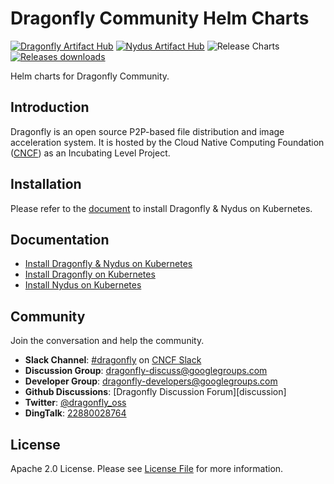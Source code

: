 # Dragonfly Community Helm Charts

[![Dragonfly Artifact Hub](https://img.shields.io/endpoint?url=https://artifacthub.io/badge/repository/dragonfly)](https://artifacthub.io/packages/helm/dragonfly/dragonfly)
[![Nydus Artifact Hub](https://img.shields.io/endpoint?url=https://artifacthub.io/badge/repository/nydus-snapshotter)](https://artifacthub.io/packages/helm/dragonfly/nydus-snapshotter)
![Release Charts](https://github.com/dragonflyoss/helm-charts/workflows/Release%20Charts/badge.svg?branch=main)
[![Releases downloads](https://img.shields.io/github/downloads/dragonflyoss/helm-charts/total.svg)](https://github.com/dragonflyoss/helm-charts/releases)

Helm charts for Dragonfly Community.

## Introduction

Dragonfly is an open source P2P-based file distribution and
image acceleration system. It is hosted by the
Cloud Native Computing Foundation ([CNCF](https://cncf.io/)) as
an Incubating Level Project.

## Installation

Please refer to the [document][install] to install Dragonfly & Nydus on Kubernetes.

## Documentation

- [Install Dragonfly & Nydus on Kubernetes][install]
- [Install Dragonfly on Kubernetes](./charts/dragonfly/README.md)
- [Install Nydus on Kubernetes](./charts/nydus-snapshotter/README.md)

## Community

Join the conversation and help the community.

- **Slack Channel**: [#dragonfly](https://cloud-native.slack.com/messages/dragonfly/) on [CNCF Slack](https://slack.cncf.io/)
- **Discussion Group**: <dragonfly-discuss@googlegroups.com>
- **Developer Group**: <dragonfly-developers@googlegroups.com>
- **Github Discussions**: [Dragonfly Discussion Forum][discussion]
- **Twitter**: [@dragonfly_oss](https://twitter.com/dragonfly_oss)
- **DingTalk**: [22880028764](https://qr.dingtalk.com/action/joingroup?code=v1,k1,pkV9IbsSyDusFQdByPSK3HfCG61ZCLeb8b/lpQ3uUqI=&_dt_no_comment=1&origin=11)

## License

Apache 2.0 License. Please see [License File][license] for more information.

[license]: LICENSE
[install]: INSTALL.md
